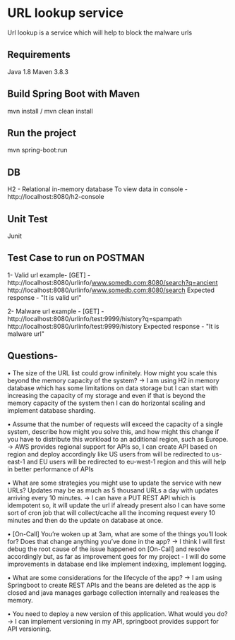 # URL lookup service

Url lookup is a service which will help to block the malware urls

## Requirements
Java 1.8
Maven 3.8.3

## Build Spring Boot with Maven
mvn install / mvn clean install

## Run the project
mvn spring-boot:run

## DB
H2 - Relational in-memory database
To view data in console - 
http://localhost:8080/h2-console

## Unit Test
Junit

## Test Case to run on POSTMAN
1- Valid url example-
[GET] - 
http://localhost:8080/urlinfo/www.somedb.com:8080/search?q=ancient
http://localhost:8080/urlinfo/www.somedb.com:8080/search
Expected response - "It is valid url"

2- Malware url example -
[GET] -
http://localhost:8080/urlinfo/test:9999/history?q=spampath
http://localhost:8080/urlinfo/test:9999/history
Expected response - "It is malware url"


## Questions- 

• The size of the URL list could grow infinitely. How might you scale this beyond the memory capacity of the system?
-> I am using H2 in memory database which has some limitations on data storage but I can start 
with increasing the capacity of my storage and even if that is beyond the memory capacity of the system 
then I can do horizontal scaling and implement database sharding.

• Assume that the number of requests will exceed the capacity of a single system, 
describe how might you solve this, and how might this change if you have to distribute 
this workload to an additional region, such as Europe.
-> AWS provides regional support for APIs so, I can create API based on region and deploy accordingly like 
US users from will be redirected to us-east-1 and EU users will be redirected to eu-west-1 region and this will help in 
better performance of APIs

• What are some strategies you might use to update the service with new URLs? 
Updates may be as much as 5 thousand URLs a day with updates arriving every 10 minutes.
-> I can have a PUT REST API which is idempotent so, it will update the url if already present also I can have some sort 
of cron job that will collect/cache all the incoming request every 10 minutes and then do the update on database at once.

• [On-Call] You’re woken up at 3am, what are some of the things you’ll look for? 
Does that change anything you’ve done in the app?
-> I think I will first debug the root cause of the issue happened on [On-Call] and resolve accordingly but, as far as 
improvement goes for my project - I will do some improvements in database end like implement indexing, implement logging.

• What are some considerations for the lifecycle of the app?
-> I am using Springboot to create REST APIs and the beans are deleted as the app is closed and 
java manages garbage collection internally and realeases the memory.

• You need to deploy a new version of this application. What would you do?
-> I can implement versioning in my API, springboot provides support for API versioning.